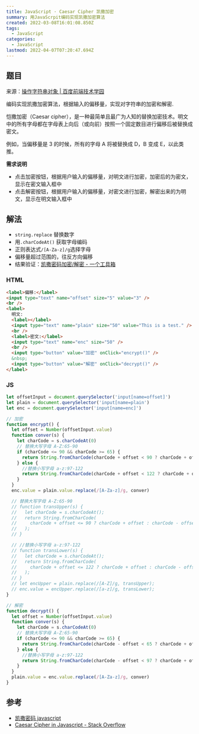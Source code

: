 ```yaml
---
title: JavaScript · Caesar Cipher 凯撒加密
summary: 用JavaScrpit编码实现凯撒加密算法
created: 2022-03-08T16:01:08.850Z
tags:
  - JavaScript
categories:
  - JavaScript
lastmod: 2022-04-07T07:20:47.694Z
---
```


## 题目

来源：[操作字符串对象 | 百度前端技术学园](http://ife.baidu.com/javascript/string.html#%E5%AD%97%E7%AC%A6%E4%B8%B2)

编码实现凯撒加密算法，根据输入的偏移量，实现对字符串的加密和解密.

恺撒加密（Caesar cipher），是一种最简单且最广为人知的替换加密技术。明文中的所有字母都在字母表上向后（或向前）按照一个固定数目进行偏移后被替换成密文。

例如，当偏移量是 3 的时候，所有的字母 A 将被替换成 D，B 变成 E，以此类推。

**需求说明**

- 点击加密按钮，根据用户输入的偏移量，对明文进行加密，加密后的为密文，显示在密文输入框中
- 点击解密按钮，根据用户输入的偏移量，对密文进行加密，解密出来的为明文，显示在明文输入框中

## 解法

- `string.replace` 替换数字
- 用`.charCodeAt()` 获取字母编码
- 正则表达式`/[A-Za-z]/g`选择字母
- 偏移量超过范围的，往反方向偏移
- 结果验证：[凯撒密码加密/解密 - 一个工具箱 ](http://www.atoolbox.net/Tool.php?Id=778)

### HTML

```html
<label>偏移:</label>
<input type="text" name="offset" size="5" value="3" />
<br />
<label>
  明文:
  <label></label>
  <input type="text" name="plain" size="50" value="This is a test." />
  <br />
  <label>密文:</label>
  <input type="text" name="enc" size="50" />
  <br />
  <input type="button" value="加密" onClick="encrypt()" />
  &nbsp;
  <input type="button" value="解密" onClick="decrypt()" />
</label>
```

### JS

```js
let offsetInput = document.querySelector('input[name=offset]')
let plain = document.querySelector('input[name=plain')
let enc = document.querySelector('input[name=enc]')

// 加密
function encrypt() {
  let offset = Number(offsetInput.value)
  function conver(s) {
    let charCode = s.charCodeAt(0)
    // 替换大写字母 A-Z:65-90
    if (charCode <= 90 && charCode >= 65) {
      return String.fromCharCode(charCode + offset < 90 ? charCode + offset : charCode - offset)
    } else {
      //替换小写字母 a-z:97-122
      return String.fromCharCode(charCode + offset < 122 ? charCode + offset : charCode - offset)
    }
  }
  enc.value = plain.value.replace(/[A-Za-z]/g, conver)

  // 替换大写字母 A-Z:65-90
  // function transUpper(s) {
  //   let charCode = s.charCodeAt();
  //   return String.fromCharCode(
  //     charCode + offset <= 90 ? charCode + offset : charCode - offset
  //   );
  // }

  // //替换小写字母 a-z:97-122
  // function transLower(s) {
  //   let charCode = s.charCodeAt();
  //   return String.fromCharCode(
  //     charCode + offset <= 122 ? charCode + offset : charCode - offset
  //   );
  // }
  // let encUpper = plain.replace(/[A-Z]/g, transUpper);
  // enc.value = encUpper.replace(/[a-z]/g, transLower);
}

// 解密
function decrypt() {
  let offset = Number(offsetInput.value)
  function conver(s) {
    let charCode = s.charCodeAt(0)
    // 替换大写字母 A-Z:65-90
    if (charCode <= 90 && charCode >= 65) {
      return String.fromCharCode(charCode - offset < 65 ? charCode + offset : charCode - offset)
    } else {
      //替换小写字母 a-z:97-122
      return String.fromCharCode(charCode - offset < 97 ? charCode + offset : charCode - offset)
    }
  }
  plain.value = enc.value.replace(/[A-Za-z]/g, conver)
}
```

## 参考

- [凯撒密码 javascript](https://blog.csdn.net/dikanjiang6340/article/details/101264748?utm_relevant_index=1)
- [Caesar Cipher in Javascript - Stack Overflow](https://stackoverflow.com/questions/44232645/caesar-cipher-in-javascript?newreg=0a8ff4c05c484b01a7df20821475fb15)
